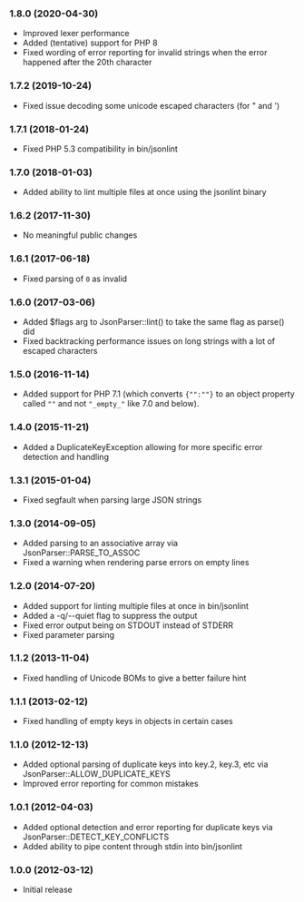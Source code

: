 ### 1.8.0 (2020-04-30)

  * Improved lexer performance
  * Added (tentative) support for PHP 8
  * Fixed wording of error reporting for invalid strings when the error happened after the 20th character

### 1.7.2 (2019-10-24)

  * Fixed issue decoding some unicode escaped characters (for " and ')

### 1.7.1 (2018-01-24)

  * Fixed PHP 5.3 compatibility in bin/jsonlint

### 1.7.0 (2018-01-03)

  * Added ability to lint multiple files at once using the jsonlint binary

### 1.6.2 (2017-11-30)

  * No meaningful public changes

### 1.6.1 (2017-06-18)

  * Fixed parsing of `0` as invalid

### 1.6.0 (2017-03-06)

  * Added $flags arg to JsonParser::lint() to take the same flag as parse() did
  * Fixed backtracking performance issues on long strings with a lot of escaped characters

### 1.5.0 (2016-11-14)

  * Added support for PHP 7.1 (which converts `{"":""}` to an object property called `""` and not `"_empty_"` like 7.0 and below).

### 1.4.0 (2015-11-21)

  * Added a DuplicateKeyException allowing for more specific error detection and handling

### 1.3.1 (2015-01-04)

  * Fixed segfault when parsing large JSON strings

### 1.3.0 (2014-09-05)

  * Added parsing to an associative array via JsonParser::PARSE_TO_ASSOC
  * Fixed a warning when rendering parse errors on empty lines

### 1.2.0 (2014-07-20)

  * Added support for linting multiple files at once in bin/jsonlint
  * Added a -q/--quiet flag to suppress the output
  * Fixed error output being on STDOUT instead of STDERR
  * Fixed parameter parsing

### 1.1.2 (2013-11-04)

  * Fixed handling of Unicode BOMs to give a better failure hint

### 1.1.1 (2013-02-12)

  * Fixed handling of empty keys in objects in certain cases

### 1.1.0 (2012-12-13)

  * Added optional parsing of duplicate keys into key.2, key.3, etc via JsonParser::ALLOW_DUPLICATE_KEYS
  * Improved error reporting for common mistakes

### 1.0.1 (2012-04-03)

  * Added optional detection and error reporting for duplicate keys via JsonParser::DETECT_KEY_CONFLICTS
  * Added ability to pipe content through stdin into bin/jsonlint

### 1.0.0 (2012-03-12)

  * Initial release
